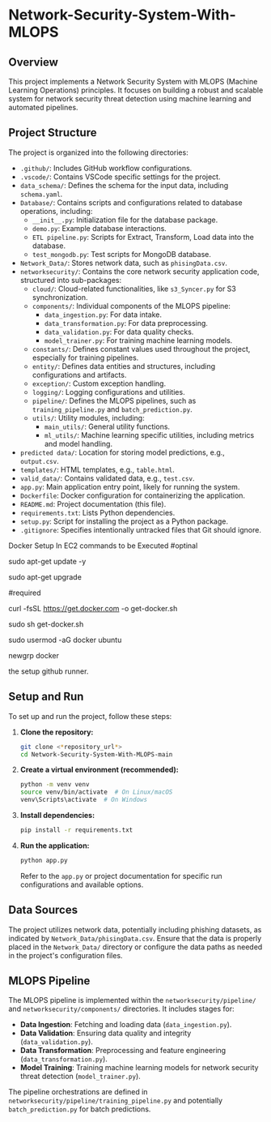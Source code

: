 # Network-Security-System-With-MLOPS

## Overview

This project implements a Network Security System with MLOPS (Machine Learning Operations) principles. It focuses on building a robust and scalable system for network security threat detection using machine learning and automated pipelines.

## Project Structure

The project is organized into the following directories:

- `.github/`: Includes GitHub workflow configurations.
- `.vscode/`: Contains VSCode specific settings for the project.
- `data_schema/`: Defines the schema for the input data, including `schema.yaml`.
- `Database/`: Contains scripts and configurations related to database operations, including:
    - `__init__.py`: Initialization file for the database package.
    - `demo.py`: Example database interactions.
    - `ETL pipeline.py`: Scripts for Extract, Transform, Load data into the database.
    - `test_mongodb.py`: Test scripts for MongoDB database.
- `Network_Data/`: Stores network data, such as `phisingData.csv`.
- `networksecurity/`: Contains the core network security application code, structured into sub-packages:
    - `cloud/`: Cloud-related functionalities, like `s3_Syncer.py` for S3 synchronization.
    - `components/`: Individual components of the MLOPS pipeline:
        - `data_ingestion.py`: For data intake.
        - `data_transformation.py`: For data preprocessing.
        - `data_validation.py`: For data quality checks.
        - `model_trainer.py`: For training machine learning models.
    - `constants/`: Defines constant values used throughout the project, especially for training pipelines.
    - `entity/`: Defines data entities and structures, including configurations and artifacts.
    - `exception/`: Custom exception handling.
    - `logging/`: Logging configurations and utilities.
    - `pipeline/`: Defines the MLOPS pipelines, such as `training_pipeline.py` and `batch_prediction.py`.
    - `utils/`: Utility modules, including:
        - `main_utils/`: General utility functions.
        - `ml_utils/`: Machine learning specific utilities, including metrics and model handling.
- `predicted data/`: Location for storing model predictions, e.g., `output.csv`.
- `templates/`: HTML templates, e.g., `table.html`.
- `valid_data/`: Contains validated data, e.g., `test.csv`.
- `app.py`: Main application entry point, likely for running the system.
- `Dockerfile`: Docker configuration for containerizing the application.
- `README.md`: Project documentation (this file).
- `requirements.txt`: Lists Python dependencies.
- `setup.py`: Script for installing the project as a Python package.
- `.gitignore`: Specifies intentionally untracked files that Git should ignore.

Docker Setup In EC2 commands to be Executed
#optinal

sudo apt-get update -y

sudo apt-get upgrade

#required

curl -fsSL https://get.docker.com -o get-docker.sh

sudo sh get-docker.sh

sudo usermod -aG docker ubuntu

newgrp docker

the setup github runner.

## Setup and Run

To set up and run the project, follow these steps:

1. **Clone the repository:**
   ```bash
   git clone <*repository_url*>
   cd Network-Security-System-With-MLOPS-main
   ```

2. **Create a virtual environment (recommended):**
   ```bash
   python -m venv venv
   source venv/bin/activate  # On Linux/macOS
   venv\Scripts\activate  # On Windows
   ```

3. **Install dependencies:**
   ```bash
   pip install -r requirements.txt
   ```



4. **Run the application:**
   ```bash
   python app.py
   ```

   Refer to the `app.py` or project documentation for specific run configurations and available options.

## Data Sources

The project utilizes network data, potentially including phishing datasets, as indicated by `Network_Data/phisingData.csv`. Ensure that the data is properly placed in the `Network_Data/` directory or configure the data paths as needed in the project's configuration files.

## MLOPS Pipeline

The MLOPS pipeline is implemented within the `networksecurity/pipeline/` and `networksecurity/components/` directories. It includes stages for:

- **Data Ingestion**: Fetching and loading data (`data_ingestion.py`).
- **Data Validation**: Ensuring data quality and integrity (`data_validation.py`).
- **Data Transformation**: Preprocessing and feature engineering (`data_transformation.py`).
- **Model Training**: Training machine learning models for network security threat detection (`model_trainer.py`).

The pipeline orchestrations are defined in `networksecurity/pipeline/training_pipeline.py` and potentially `batch_prediction.py` for batch predictions.


